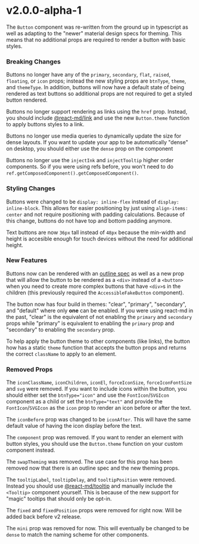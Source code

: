 # v2.0.0-alpha-1
The `Button` component was re-written from the ground up in typescript as well as adapting to the "newer"
material design specs for theming. This means that no additional props are required to render a button with
basic styles.

### Breaking Changes
Buttons no longer have any of the `primary`, `secondary`, `flat`, `raised`, `floating`, or `icon` props; instead
the new styling props are `btnType`, `theme`, and `themeType`. In addition, buttons will now have a default state
of being rendered as text buttons so additional props are not required to get a styled button rendered.

Buttons no longer support rendering as links using the `href` prop. Instead, you should include
[@react-md/link](https://github.com/mlaursen/react-md/tree/next/packages/link) and use the new `Button.theme` function
to apply buttons styles to a link.

Buttons no longer use media queries to dynamically update the size for dense layouts. If you want to update your app to
be automatically "dense" on desktop, you should either use the `dense` prop on the component

Buttons no longer use the `injectInk` and `injectTooltip` higher order components. So if you were using refs before, you
won't need to do `ref.getComposedComponent().getComposedComponent()`.

### Styling Changes
Buttons were changed to be `display: inline-flex` instead of `display: inline-block`. This allows for easier positioning
by just using `align-items: center` and not require positioning with padding calculations. Because of this change, buttons
do not have top and bottom padding anymore.

Text buttons are now `36px` tall instead of `48px` because the min-width and height is accesible enough for touch devices
without the need for additional height.

### New Features
Buttons now can be rendered with an [outline spec](https://material.io/design/components/buttons.html#outlined-button)
as well as a new prop that will allow the button to be rendered as a `<div>` instead of a `<button>` when you need to
create more complex buttons that have `<div>`s in the children (this previously required the `AccessibleFakeButton` component).

The button now has four build in themes: "clear", "primary", "secondary", and "default" where only **one** can be enabled.
If you were using react-md in the past, "clear" is the equivalent of not enabling the `primary` and `secondary` props
while "primary" is equivalent to enabling the `primary` prop and "secondary" to enabling the `secondary` prop.

To help apply the button theme to other components (like links), the button how has a static `theme` function that accepts
the button props and returns the correct `className` to apply to an element.

### Removed Props
The `iconClassName`, `iconChildren`, `iconEl`, `forceIconSize`, `forceIconFontSize` and `svg` were removed. If you want to include
icons within the button, you should either set the `btnType="icon"` and use the `FontIcon`/`SVGIcon` component as a child or set
the `btnType="text"` and provide the `FontIcon`/`SVGIcon` as the `icon` prop to render an icon before or after the text.

The `iconBefore` prop was changed to be `iconAfter`. This will have the same default value of having the icon display before the
text.

The `component` prop was removed. If you want to render an element with button styles, you should use the `Button.theme` function on
your custom component instead.

The `swapTheming` was removed. The use case for this prop has been removed now that there is an outline spec and the new theming
props.

The `tooltipLabel`, `tooltipDelay`, and `tooltipPosition` were removed. Instead you should use [@react-md/tooltip](https://github.com/mlaursen/react-md/tree/next/packages/tooltip)
and manually include the `<Tooltip>` component yourself. This is because of the new support for "magic" tooltips that should only be
opt-in.

The `fixed` and `fixedPosition` props were removed for right now. Will be added back before v2 release.

The `mini` prop was removed for now. This will eventually be changed to be `dense` to match the naming scheme for other components.
